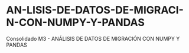 # AN-LISIS-DE-DATOS-DE-MIGRACI-N-CON-NUMPY-Y-PANDAS
Consolidado M3 - ANÁLISIS DE DATOS DE MIGRACIÓN CON NUMPY Y PANDAS
